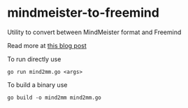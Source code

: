 # mindmeister-to-freemind
Utility to convert between MindMeister format and Freemind

Read more at [this blog post](http://www.diyd2.in/articles/freemind-mindmeister/)

To run directly use 

```
go run mind2mm.go <args>
```

To build a binary use

```
go build -o mind2mm mind2mm.go
```


